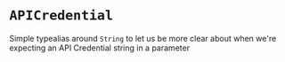 #  ``APICredential``

Simple typealias around `String` to let us be more clear about when we're expecting an API Credential string in a parameter


